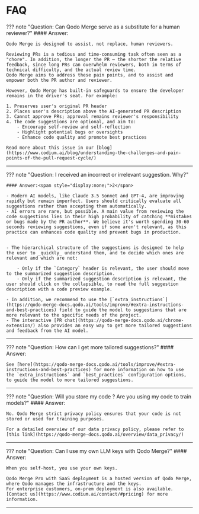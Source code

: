 # FAQ

??? note "Question: Can Qodo Merge serve as a substitute for a human reviewer?"
    #### Answer:<span style="display:none;">1</span>

    Qodo Merge is designed to assist, not replace, human reviewers.

    Reviewing PRs is a tedious and time-consuming task often seen as a "chore". In addition, the longer the PR – the shorter the relative feedback, since long PRs can overwhelm reviewers, both in terms of technical difficulty, and the actual review time.
    Qodo Merge aims to address these pain points, and to assist and empower both the PR author and reviewer.

    However, Qodo Merge has built-in safeguards to ensure the developer remains in the driver's seat. For example:

    1. Preserves user's original PR header
    2. Places user's description above the AI-generated PR description
    3. Cannot approve PRs; approval remains reviewer's responsibility
    4. The code suggestions are optional, and aim to:
        - Encourage self-review and self-reflection
        - Highlight potential bugs or oversights
        - Enhance code quality and promote best practices

    Read more about this issue in our [blog](https://www.codium.ai/blog/understanding-the-challenges-and-pain-points-of-the-pull-request-cycle/)

___

??? note "Question: I received an incorrect or irrelevant suggestion. Why?"

    #### Answer:<span style="display:none;">2</span>

    - Modern AI models, like Claude 3.5 Sonnet and GPT-4, are improving rapidly but remain imperfect. Users should critically evaluate all suggestions rather than accepting them automatically.
    - AI errors are rare, but possible. A main value from reviewing the code suggestions lies in their high probability of catching **mistakes or bugs made by the PR author**. We believe it's worth spending 30-60 seconds reviewing suggestions, even if some aren't relevant, as this practice can enhances code quality and prevent bugs in production.


    - The hierarchical structure of the suggestions is designed to help the user to _quickly_ understand them, and to decide which ones are relevant and which are not:
    
        - Only if the `Category` header is relevant, the user should move to the summarized suggestion description.
        - Only if the summarized suggestion description is relevant, the user should click on the collapsible, to read the full suggestion description with a code preview example.

    - In addition, we recommend to use the [`extra_instructions`](https://qodo-merge-docs.qodo.ai/tools/improve/#extra-instructions-and-best-practices) field to guide the model to suggestions that are more relevant to the specific needs of the project. 
    - The interactive [PR chat](https://qodo-merge-docs.qodo.ai/chrome-extension/) also provides an easy way to get more tailored suggestions and feedback from the AI model.

___

??? note "Question: How can I get more tailored suggestions?"
    #### Answer:<span style="display:none;">3</span>

    See [here](https://qodo-merge-docs.qodo.ai/tools/improve/#extra-instructions-and-best-practices) for more information on how to use the `extra_instructions` and `best_practices` configuration options, to guide the model to more tailored suggestions.

___

??? note "Question: Will you store my code ? Are you using my code to train models?"
    #### Answer:<span style="display:none;">4</span>

    No. Qodo Merge strict privacy policy ensures that your code is not stored or used for training purposes.
    
    For a detailed overview of our data privacy policy, please refer to [this link](https://qodo-merge-docs.qodo.ai/overview/data_privacy/)

___

??? note "Question: Can I use my own LLM keys with Qodo Merge?"
    #### Answer:<span style="display:none;">5</span>

    When you self-host, you use your own keys. 

    Qodo Merge Pro with SaaS deployment is a hosted version of Qodo Merge, where Qodo manages the infrastructure and the keys.
    For enterprise customers, on-prem deployment is also available. [Contact us](https://www.codium.ai/contact/#pricing) for more information.

___